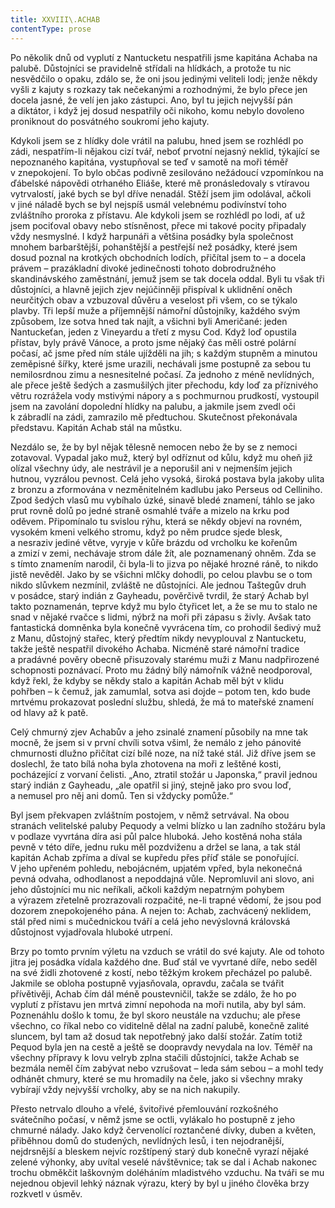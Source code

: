 ```yaml
---
title: XXVIII\.ACHAB
contentType: prose
---
```


Po několik dnů od vyplutí z Nantucketu nespatřili jsme kapitána Achaba na palubě. Důstojníci se pravidelně střídali na hlídkách, a protože tu nic nesvědčilo o opaku, zdálo se, že oni jsou jedinými veliteli lodi; jenže někdy vyšli z kajuty s rozkazy tak nečekanými a rozhodnými, že bylo přece jen docela jasné, že velí jen jako zástupci. Ano, byl tu jejich nejvyšší pán a diktátor, i když jej dosud nespatřily oči nikoho, komu nebylo dovoleno proniknout do posvátného soukromí jeho kajuty.

Kdykoli jsem se z hlídky dole vrátil na palubu, hned jsem se rozhlédl po zádi, nespatřím-li nějakou cizí tvář, neboť prvotní nejasný neklid, týkající se nepoznaného kapitána, vystupňoval se teď v samotě na moři téměř v znepokojení. To bylo občas podivně zesilováno nežádoucí vzpomínkou na ďábelské nápovědi otrhaného Eliáše, které mě pronásledovaly s vtíravou vytrvalostí, jaké bych se byl dříve nenadál. Stěží jsem jim odolával, ačkoli v jiné náladě bych se byl nejspíš usmál velebnému podivínství toho zvláštního proroka z přístavu. Ale kdykoli jsem se rozhlédl po lodi, ať už jsem pociťoval obavy nebo stísněnost, přece mi takové pocity připadaly vždy nesmyslné. I když harpunáři a většina posádky byla společnost mnohem barbarštější, pohanštější a pestřejší než posádky, které jsem dosud poznal na krotkých obchodních lodích, přičítal jsem to – a docela právem – prazákladní divoké jedinečnosti tohoto dobrodružného skandinávského zaměstnání, jemuž jsem se tak docela oddal. Byli tu však tři důstojníci, a hlavně jejich zjev nejúčinněji přispíval k uklidnění oněch neurčitých obav a vzbuzoval důvěru a veselost při všem, co se týkalo plavby. Tři lepší muže a příjemnější námořní důstojníky, každého svým způsobem, lze sotva hned tak najít, a všichni byli Američané: jeden Nantuckeťan, jeden z Vine­yardu a třetí z mysu Cod. Když loď opustila přístav, byly právě Vánoce, a proto jsme nějaký čas měli ostré polární počasí, ač jsme před ním stále ujížděli na jih; s každým stupněm a minutou zeměpisné šířky, které jsme urazili, nechávali jsme postupně za sebou tu nemilosrdnou zimu a nesnesitelné počasí. Za jednoho z méně nevlídných, ale přece ještě šedých a zasmušilých jiter přechodu, kdy loď za příznivého větru rozrážela vody mstivými nápory a s pochmurnou prudkostí, vystoupil jsem na zavolání dopolední hlídky na palubu, a jakmile jsem zvedl oči k zábradlí na zádi, zamrazilo mě předtuchou. Skutečnost překonávala představu. Kapitán Achab stál na můstku.

Nezdálo se, že by byl nějak tělesně nemocen nebo že by se z nemoci zotavoval. Vypadal jako muž, který byl odříznut od kůlu, když mu oheň již olízal všechny údy, ale nestrávil je a neporušil ani v nejmenším jejich hutnou, vyzrálou pevnost. Celá jeho vysoká, široká postava byla jakoby ulita z bronzu a zformována v nezměnitelném kadlubu jako Perseus od Celliniho. Zpod šedých vlasů mu vybíhalo úzké, sinavě bledé znamení, táhlo se jako prut rovně dolů po jedné straně osmahlé tváře a mizelo na krku pod oděvem. Připomínalo tu svislou rýhu, která se někdy objeví na rovném, vysokém kmeni velkého stromu, když po něm prudce sjede blesk, a nesraziv jediné větve, vyryje v kůře brázdu od vrcholku ke kořenům a zmizí v zemi, nechávaje strom dále žít, ale poznamenaný ohněm. Zda se s tímto znamením narodil, či byla-li to jizva po nějaké hrozné ráně, to nikdo jistě nevěděl. Jako by se všichni mlčky dohodli, po celou plavbu se o tom nikdo slůvkem nezmínil, zvláště ne důstojníci. Ale jednou Taštegův druh v posádce, starý indián z Gayheadu, pověrčivě tvrdil, že starý Achab byl takto poznamenán, teprve když mu bylo čtyřicet let, a že se mu to stalo ne snad v nějaké rvačce s lidmi, nýbrž na moři při zápasu s živly. Avšak tato fantastická domněnka byla konečně vyvrácena tím, co prohodil šedivý muž z Manu, důstojný stařec, který předtím nikdy nevyplouval z Nantucketu, takže ještě nespatřil divokého Achaba. Nicméně staré námořní tradice a pradávné pověry obecně přisuzovaly starému muži z Manu nadpřirozené schopnosti poznávací. Proto mu žádný bílý námořník vážně neodporoval, když řekl, že kdyby se někdy stalo a kapitán Achab měl být v klidu pohřben – k čemuž, jak zamumlal, sotva asi dojde – potom ten, kdo bude mrtvému prokazovat poslední službu, shledá, že má to mateřské znamení od hlavy až k patě.

Celý chmurný zjev Achabův a jeho zsinalé znamení působily na mne tak mocně, že jsem si v první chvíli sotva všiml, že nemálo z jeho pánovité chmurnosti dlužno přičítat cizí bílé noze, na níž také stál. Již dříve jsem se doslechl, že tato bílá noha byla zhotovena na moři z leštěné kosti, pocházející z vorvaní čelisti. „Ano, ztratil stožár u Japonska,“ pravil jednou starý indián z Gayheadu, „ale opatřil si jiný, stejně jako pro svou loď, a nemusel pro něj ani domů. Ten si vždycky pomůže.“

Byl jsem překvapen zvláštním postojem, v němž setrvával. Na obou stranách velitelské paluby Pequody a velmi blízko u lan zadního stožáru byla v podlaze vyvrtána díra asi půl palce hluboká. Jeho kostěná noha stála pevně v této díře, jednu ruku měl pozdviženu a držel se lana, a tak stál kapitán Achab zpříma a díval se kupředu přes příď stále se ponořující. V jeho upřeném pohledu, nebojácném, upjatém vpřed, byla nekonečná pevná odvaha, odhodlanost a nepoddajná vůle. Nepromluvil ani slovo, ani jeho důstojníci mu nic neříkali, ačkoli každým nepatrným pohybem a výrazem zřetelně prozrazovali rozpačité, ne-li trapné vědomí, že jsou pod dozorem znepokojeného pána. A nejen to: Achab, zachvácený neklidem, stál před nimi s mučednickou tváří a celá jeho nevýslovná královská důstojnost vyjadřovala hluboké utrpení.

Brzy po tomto prvním výletu na vzduch se vrátil do své kajuty. Ale od tohoto jitra jej posádka vídala každého dne. Buď stál ve vyvrtané díře, nebo seděl na své židli zhotovené z kostí, nebo těžkým krokem přecházel po palubě. Jakmile se obloha postupně vyjasňovala, opravdu, začala se tvářit přívětivěji, Achab čím dál méně poustevničil, takže se zdálo, že ho po vyplutí z přístavu jen mrtvá zimní nepohoda na moři nutila, aby byl sám. Poznenáhlu došlo k tomu, že byl skoro neustále na vzduchu; ale přese všechno, co říkal nebo co viditelně dělal na zadní palubě, konečně zalité sluncem, byl tam až dosud tak nepotřebný jako další stožár. Zatím totiž Pequod byla jen na cestě a ještě se doopravdy nevydala na lov. Téměř na všechny přípravy k lovu velryb zplna stačili důstojníci, takže Achab se bezmála neměl čím zabývat nebo vzrušovat – leda sám sebou – a mohl tedy odhánět chmury, které se mu hromadily na čele, jako si všechny mraky vybírají vždy nejvyšší vrcholky, aby se na nich nakupily.

Přesto netrvalo dlouho a vřelé, švitořivé přemlouvání rozkošného svátečního počasí, v němž jsme se octli, vylákalo ho postupně z jeho chmurné nálady. Jako když červenolící roztančené dívky, duben a květen, přiběhnou domů do studených, nevlídných lesů, i ten nejodranější, nejdrsnější a bleskem nejvíc rozštípený starý dub konečně vyrazí nějaké zelené výhonky, aby uvítal veselé návštěvnice; tak se dal i Achab nakonec trochu obměkčit laškovným doléháním mladistvého vzduchu. Na tváři se mu nejednou objevil lehký náznak výrazu, který by byl u jiného člověka brzy rozkvetl v úsměv.
